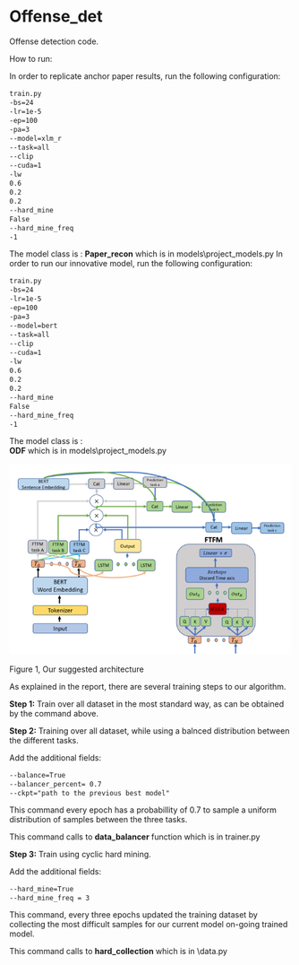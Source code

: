 # Offense_det
Offense detection code.

How to run:


In order to replicate anchor paper results, run the following configuration: 
```
train.py 
-bs=24
-lr=1e-5
-ep=100
-pa=3
--model=xlm_r
--task=all
--clip
--cuda=1
-lw
0.6
0.2
0.2
--hard_mine
False
--hard_mine_freq
-1
``` 
The model class is : 
**Paper_recon** which is in models\project_models.py
In order to run our innovative model, run the following configuration: 
```
train.py 
-bs=24
-lr=1e-5
-ep=100
-pa=3
--model=bert
--task=all
--clip
--cuda=1
-lw
0.6
0.2
0.2
--hard_mine
False
--hard_mine_freq
-1
```  
The model class is :  
**ODF** which is in models\project_models.py

![alt text](https://github.com/YuvalBecker/Offense_det/blob/main/model_arch.png)

Figure 1, Our suggested architecture 


As explained in the report, there are several training steps to our algorithm.


**Step 1:** Train over all dataset in the most standard way, as can be obtained by the command above.


**Step 2:** Training over all dataset, while using a balnced distribution between the different tasks.


Add the additional fields:

```
--balance=True
--balancer_percent= 0.7
--ckpt="path to the previous best model"
```

This command every epoch has a probabillity of 0.7 to sample a uniform distribution of samples between the three tasks.

This command calls to **data_balancer** function which is in trainer.py


**Step 3:** Train using cyclic hard mining.


Add the additional fields:
```
--hard_mine=True
--hard_mine_freq = 3
```
This command, every three epochs updated the training dataset by collecting the most difficult samples for our current model on-going trained model. 

This command calls to **hard_collection** which is in \data.py 


